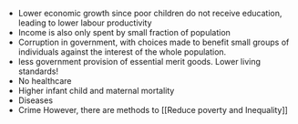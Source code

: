 - Lower economic growth since poor children do not receive education, leading to lower labour productivity
- Income is also only spent by small fraction of population
- Corruption in government, with choices made to benefit small groups of individuals against the interest of the whole population.
- less government provision of essential merit goods.
Lower living standards!
- No healthcare
- Higher infant child and maternal mortality
- Diseases
- Crime
However, there are methods to [[Reduce poverty and Inequality]]